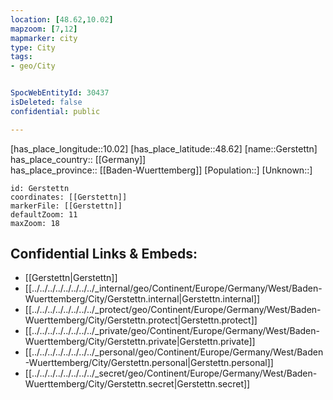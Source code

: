 ```yaml
---
location: [48.62,10.02] 
mapzoom: [7,12] 
mapmarker: city 
type: City
tags:
- geo/City


SpocWebEntityId: 30437
isDeleted: false
confidential: public

---
```

[has_place_longitude::10.02] 
[has_place_latitude::48.62] 
[name::Gerstettn] 
has_place_country:: [[Germany]]  
has_place_province:: [[Baden-Wuerttemberg]] 
[Population::] 
[Unknown::] 


```leaflet
id: Gerstettn
coordinates: [[Gerstettn]] 
markerFile: [[Gerstettn]] 
defaultZoom: 11 
maxZoom: 18
```


## Confidential Links & Embeds: 
- [[Gerstettn|Gerstettn]]  
- [[../../../../../../../../_internal/geo/Continent/Europe/Germany/West/Baden-Wuerttemberg/City/Gerstettn.internal|Gerstettn.internal]] 
- [[../../../../../../../../_protect/geo/Continent/Europe/Germany/West/Baden-Wuerttemberg/City/Gerstettn.protect|Gerstettn.protect]] 
- [[../../../../../../../../_private/geo/Continent/Europe/Germany/West/Baden-Wuerttemberg/City/Gerstettn.private|Gerstettn.private]] 
- [[../../../../../../../../_personal/geo/Continent/Europe/Germany/West/Baden-Wuerttemberg/City/Gerstettn.personal|Gerstettn.personal]] 
- [[../../../../../../../../_secret/geo/Continent/Europe/Germany/West/Baden-Wuerttemberg/City/Gerstettn.secret|Gerstettn.secret]] 
